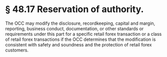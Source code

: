 # § 48.17   Reservation of authority.

The OCC may modify the disclosure, recordkeeping, capital and margin, reporting, business conduct, documentation, or other standards or requirements under this part for a specific retail forex transaction or a class of retail forex transactions if the OCC determines that the modification is consistent with safety and soundness and the protection of retail forex customers.




